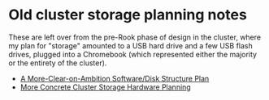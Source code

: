# Old cluster storage planning notes

These are left over from the pre-Rook phase of design in the cluster, where my plan for "storage" amounted to a USB hard drive and a few USB flash drives, plugged into a Chromebook (which represented either the majority or the entirety of the cluster).

- [A More-Clear-on-Ambition Software/Disk Structure Plan](eca090fd-7edb-4d56-9a5b-6f1836b1412c.md)
- [More Concrete Cluster Storage Hardware Planning](72c757ac-be67-4aec-8fe6-42892e0e88d3.md)
